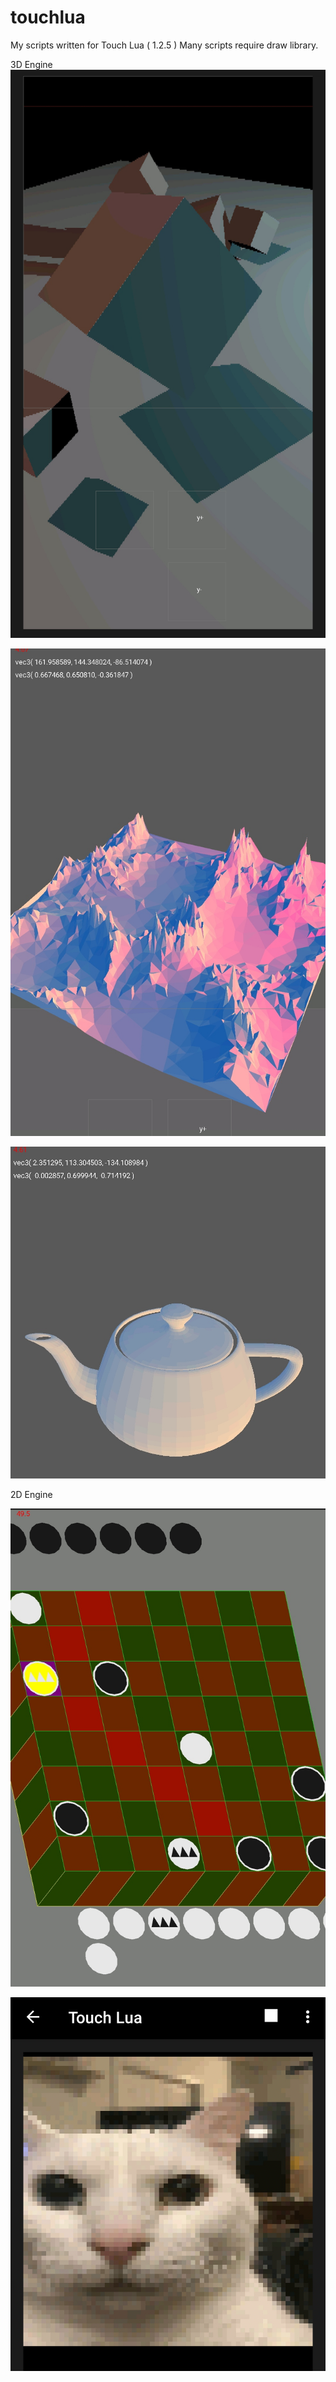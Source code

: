 # touchlua
My scripts written for Touch Lua ( 1.2.5 )
Many scripts require draw library.


3D Engine
![IMG1](https://github.com/Isemenuk27/touchlua/blob/c2a6bb2f8c2890a6bb9f0c02faf5e54dc569c287/screenshots/IMG_20240115_100848.jpg)

![IMG2](https://github.com/Isemenuk27/touchlua/blob/7ffa56ea3a3b5c919d97f1616e18465d56046dff/screenshots/IMG_20231123_150339.jpg)

![IMG3](https://github.com/Isemenuk27/touchlua/blob/db08ef4cc98583be0ecffc329cf88b9f51ae0027/screenshots/IMG_20231123_115143.jpg)

2D Engine

![IMG4](https://github.com/Isemenuk27/touchlua/blob/a25ca2de9f6a8bda9ba91e90525c548f19d935b1/screenshots/IMG_20240123_113334.jpg)

![IMG5](https://github.com/Isemenuk27/touchlua/blob/main/screenshots%2FIMG_20240409_085752.jpg)
